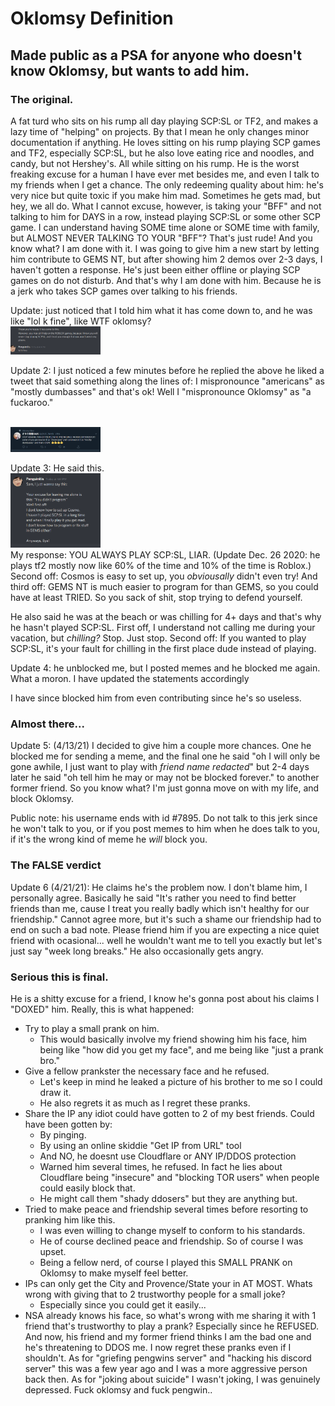 # Oklomsy Definition
## Made public as a PSA for anyone who doesn't know Oklomsy, but wants to add him.

### The original.
A fat turd who sits on his rump all day playing SCP:SL or TF2, and makes a lazy time of "helping" on projects. By that I mean he only changes minor documentation if anything. He loves sitting on his rump playing SCP games and TF2, especially SCP:SL, but he also love eating rice and noodles, and candy, but not Hershey's. All while sitting on his rump. He is the worst freaking excuse for a human I have ever met besides me, and even I talk to my friends when I get a chance. The only redeeming quality about him: he's very nice but quite toxic if you make him mad. Sometimes he gets mad, but hey, we all do. What I cannot excuse, however, is taking your "BFF" and not talking to him for DAYS in a row, instead playing SCP:SL or some other SCP game. I can understand having SOME time alone or SOME time with family, but ALMOST NEVER TALKING TO YOUR "BFF"? That's just rude! And you know what? I am done with it. I was going to give him a new start by letting him contribute to GEMS NT, but after showing him 2 demos over 2-3 days,  I haven't gotten a response. He's just been either offline or playing SCP games on do not disturb. And that's why I am done with him. Because he is a jerk who takes SCP games over talking to his friends.

Update: just noticed that I told him what it has come down to, and he was like "lol k fine", like WTF oklomsy?
<br><img src="wtfoklomsywhy.PNG" style="width: 15vw;"><br>

Update 2: I just noticed a few minutes before he replied the above he liked a tweet that said something along the lines of: I mispronounce "americans" as "mostly dumbasses" and that's ok! Well I "mispronounce Oklomsy" as "a fuckaroo."

<br><img src="efufbufiefebiu.PNG" style="width: 15vw;"><br>

Update 3: He said this.
<br><img src="aifsdf.PNG" style="width: 15vw;"><br>
My response: YOU ALWAYS PLAY SCP:SL, LIAR. (Update Dec. 26 2020: he plays tf2 mostly now like 60% of the time and 10% of the time is Roblox.) Second off: Cosmos is easy to set up, you *obviousally* didn't even try! And third off: GEMS NT is much easier to program for than GEMS, so you could have at least TRIED. So you sack of shit, stop trying to defend yourself.

He also said he was at the beach or was chilling for 4+ days and that's why he hasn't played SCP:SL. First off, I understand not calling me during your vacation, but *chilling?* Stop. Just stop. Second off: If you wanted to play SCP:SL, it's your fault for chilling in the first place dude instead of playing.


Update 4: he unblocked me, but I posted memes and he blocked me again. What a moron. I have updated the statements accordingly

I have since blocked him from even contributing since he's so useless.

### Almost there...

Update 5: (4/13/21) I decided to give him a couple more chances. One he blocked me for sending a meme, and the final one he said "oh I will only be gone awhile, I just want to play with *friend name redacted*" but 2-4 days later he said "oh tell him he may or may not be blocked forever." to another former friend. So you know what? I'm just gonna move on with my life, and block Oklomsy. 

Public note: his username ends with id #7895. Do not talk to this jerk since he won't talk to you, or if you post memes to him when he does talk to you, if it's the wrong kind of meme he *will* block you.


### The FALSE verdict
Update 6 (4/21/21): He claims he's the problem now. I don't blame him, I personally agree. Basically he said "It's rather you need to find better friends than me, cause I treat you really badly which isn't healthy for our friendship." Cannot agree more, but it's such a shame our friendship had to end on such a bad note. Please friend him if you are expecting a nice quiet friend with ocasional... well he wouldn't want me to tell you exactly but let's just say "week long breaks." He also occasionally gets angry.

### Serious this is final.
He is a shitty excuse for a friend, I know he's gonna post about his claims I "DOXED" him. Really, this is what happened:
* Try to play a small prank on him.
  * This would basically involve my friend showing him his face, him being like "how did you get my face", and me being like "just a prank bro."
* Give a fellow prankster the necessary face and he refused.
  * Let's keep in mind he leaked a picture of his brother to me so I could draw it.
  * He also regrets it as much as I regret these pranks.
* Share the IP any idiot could have gotten to 2 of my best friends. Could have been gotten by:
  * By pinging.
  * By using an online skiddie "Get IP from URL" tool
  * And NO, he doesnt use Cloudflare or ANY IP/DDOS protection
  * Warned him several times, he refused. In fact he lies about Cloudflare being "insecure" and "blocking TOR users" when people could easily block that.
  * He might call them "shady ddosers" but they are anything but.
* Tried to make peace and friendship several times before resorting to pranking him like this.
  * I was even willing to change myself to conform to his standards.
  * He of course declined peace and friendship. So of course I was upset.
  * Being a fellow nerd, of course I played this SMALL PRANK on Oklomsy to make myself feel better.
* IPs can only get the City and Provence/State your in AT MOST. Whats wrong with giving that to 2 trustworthy people for a small joke?
  * Especially since you could get it easily...
* NSA already knows his face, so what's wrong with me sharing it with 1 friend that's trustworthy to play a prank? Especially since he REFUSED.
And now, his friend and my former friend thinks I am the bad one and he's threatening to DDOS me. I now regret these pranks even if I shouldn't. As for "griefing pengwins server" and "hacking his discord server" this was a few year ago and I was a more aggressive person back then. As for "joking about suicide" I wasn't joking, I was genuinely depressed. Fuck oklomsy and fuck pengwin..
